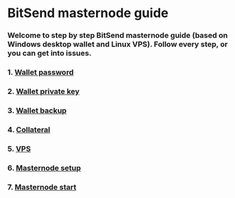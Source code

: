 # BitSend masternode guide

### **Welcome to step by step BitSend masternode guide (based on Windows desktop wallet and Linux VPS). Follow every step, or you can get into issues.**

### 1. [Wallet password](mn_guide_wallet_password.md)
### 2. [Wallet private key](mn_guide_wallet_privkey.md)
### 3. [Wallet backup](mn_guide_wallet_backup.md)
### 4. [Collateral](mn_guide_collateral.md)
### 5. [VPS](mn_guide_create_vps.md)
### 6. [Masternode setup](mn_guide_masternode_setup.md)
### 7. [Masternode start](mn_guide_masternode_start.md)
